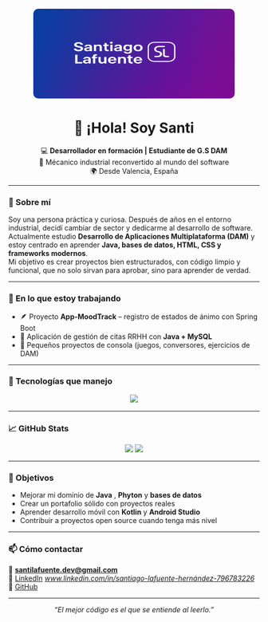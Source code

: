 <p align="center">
  <img src="Banner1.png" alt="Banner" width="80%" height= "180" style="border-radius:10px;">
</p>


<h1 align="center">👋 ¡Hola! Soy Santi</h1>


<p align="center">
  💻 <strong>Desarrollador en formación | Estudiante de G.S DAM</strong><br>
  🔧 Mécanico industrial reconvertido al mundo del software<br>
  🌍 Desde Valencia, España
</p>

---

### 🚀 Sobre mí

Soy una persona práctica y curiosa. Después de años en el entorno industrial, decidí cambiar de sector y dedicarme al desarrollo de software.  
Actualmente estudio **Desarrollo de Aplicaciones Multiplataforma (DAM)** y estoy centrado en aprender **Java, bases de datos, HTML, CSS y frameworks modernos**.  
Mi objetivo es crear proyectos bien estructurados, con código limpio y funcional, que no solo sirvan para aprobar, sino para aprender de verdad.

---

### 🧠 En lo que estoy trabajando

- 🪶 Proyecto **App-MoodTrack** – registro de estados de ánimo con Spring Boot  
- 💼 Aplicación de gestión de citas RRHH con **Java + MySQL**  
- 🧮 Pequeños proyectos de consola (juegos, conversores, ejercicios de DAM)

---

### 🧰 Tecnologías que manejo

<p align="center">
  <img src="https://skillicons.dev/icons?i=java,python,html,css,mysql,git,github,linux,vscode,idea,windows" />
</p>

---

### 📈 GitHub Stats

<p align="center">
  <img src="https://github-readme-stats.vercel.app/api?username=santilafu&show_icons=true&theme=tokyonight" height="160" />
  <img src="https://github-readme-stats.vercel.app/api/top-langs/?username=santilafu&layout=compact&theme=tokyonight" height="160" />
</p>

---

### 🌱 Objetivos

- Mejorar mi dominio de **Java** , **Phyton** y **bases de datos**
- Crear un portafolio sólido con proyectos reales  
- Aprender desarrollo móvil con **Kotlin** y **Android Studio**  
- Contribuir a proyectos open source cuando tenga más nivel

---

### 📫 Cómo contactar

📧 **santilafuente.dev@gmail.com**  
💼 [LinkedIn](https://www.linkedin.com) *www.linkedin.com/in/santiago-lafuente-hernández-796783226*  
🐙 [GitHub](https://github.com/santilafu)

---

<p align="center">
  <em>“El mejor código es el que se entiende al leerlo.”</em>
</p>


<!--
**santilafu/santilafu** is a ✨ _special_ ✨ repository because its `README.md` (this file) appears on your GitHub profile.

Here are some ideas to get you started:

- 🔭 I’m currently working on ...
- 🌱 I’m currently learning ...
- 👯 I’m looking to collaborate on ...
- 🤔 I’m looking for help with ...
- 💬 Ask me about ...
- 📫 How to reach me: ...
- 😄 Pronouns: ...
- ⚡ Fun fact: ...
-->

